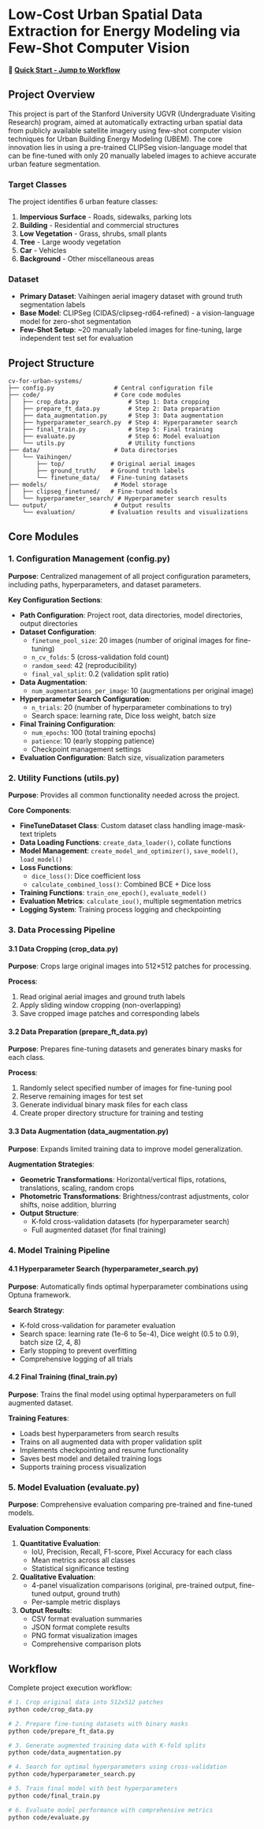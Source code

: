 # Low-Cost Urban Spatial Data Extraction for Energy Modeling via Few-Shot Computer Vision

**🚀 [Quick Start - Jump to Workflow](#workflow)**

## Project Overview

This project is part of the Stanford University UGVR (Undergraduate Visiting Research) program, aimed at automatically extracting urban spatial data from publicly available satellite imagery using few-shot computer vision techniques for Urban Building Energy Modeling (UBEM). The core innovation lies in using a pre-trained CLIPSeg vision-language model that can be fine-tuned with only 20 manually labeled images to achieve accurate urban feature segmentation.

### Target Classes
The project identifies 6 urban feature classes:
1. **Impervious Surface** - Roads, sidewalks, parking lots
2. **Building** - Residential and commercial structures  
3. **Low Vegetation** - Grass, shrubs, small plants
4. **Tree** - Large woody vegetation
5. **Car** - Vehicles
6. **Background** - Other miscellaneous areas

### Dataset
- **Primary Dataset**: Vaihingen aerial imagery dataset with ground truth segmentation labels
- **Base Model**: CLIPSeg (CIDAS/clipseg-rd64-refined) - a vision-language model for zero-shot segmentation
- **Few-Shot Setup**: ~20 manually labeled images for fine-tuning, large independent test set for evaluation

## Project Structure

```
cv-for-urban-systems/
├── config.py                 # Central configuration file
├── code/                     # Core code modules
│   ├── crop_data.py              # Step 1: Data cropping
│   ├── prepare_ft_data.py        # Step 2: Data preparation
│   ├── data_augmentation.py      # Step 3: Data augmentation
│   ├── hyperparameter_search.py  # Step 4: Hyperparameter search
│   ├── final_train.py            # Step 5: Final training
│   ├── evaluate.py               # Step 6: Model evaluation
│   └── utils.py                  # Utility functions
├── data/                     # Data directories
│   └── Vaihingen/           
│       ├── top/             # Original aerial images
│       ├── ground_truth/    # Ground truth labels
│       └── finetune_data/   # Fine-tuning datasets
├── models/                   # Model storage
│   ├── clipseg_finetuned/   # Fine-tuned models
│   └── hyperparameter_search/ # Hyperparameter search results
└── output/                   # Output results
    └── evaluation/          # Evaluation results and visualizations
```

## Core Modules

### 1. Configuration Management (config.py)

**Purpose**: Centralized management of all project configuration parameters, including paths, hyperparameters, and dataset parameters.

**Key Configuration Sections**:
- **Path Configuration**: Project root, data directories, model directories, output directories
- **Dataset Configuration**: 
  - `finetune_pool_size`: 20 images (number of original images for fine-tuning)
  - `n_cv_folds`: 5 (cross-validation fold count)
  - `random_seed`: 42 (reproducibility)
  - `final_val_split`: 0.2 (validation split ratio)
- **Data Augmentation**: 
  - `num_augmentations_per_image`: 10 (augmentations per original image)
- **Hyperparameter Search Configuration**:
  - `n_trials`: 20 (number of hyperparameter combinations to try)
  - Search space: learning rate, Dice loss weight, batch size
- **Final Training Configuration**:
  - `num_epochs`: 100 (total training epochs)
  - `patience`: 10 (early stopping patience)
  - Checkpoint management settings
- **Evaluation Configuration**: Batch size, visualization parameters

### 2. Utility Functions (utils.py)

**Purpose**: Provides all common functionality needed across the project.

**Core Components**:
- **FineTuneDataset Class**: Custom dataset class handling image-mask-text triplets
- **Data Loading Functions**: `create_data_loader()`, collate functions
- **Model Management**: `create_model_and_optimizer()`, `save_model()`, `load_model()`
- **Loss Functions**: 
  - `dice_loss()`: Dice coefficient loss
  - `calculate_combined_loss()`: Combined BCE + Dice loss
- **Training Functions**: `train_one_epoch()`, `evaluate_model()`
- **Evaluation Metrics**: `calculate_iou()`, multiple segmentation metrics
- **Logging System**: Training process logging and checkpointing

### 3. Data Processing Pipeline

#### 3.1 Data Cropping (crop_data.py)
**Purpose**: Crops large original images into 512×512 patches for processing.

**Process**:
1. Read original aerial images and ground truth labels
2. Apply sliding window cropping (non-overlapping)
3. Save cropped image patches and corresponding labels

#### 3.2 Data Preparation (prepare_ft_data.py)
**Purpose**: Prepares fine-tuning datasets and generates binary masks for each class.

**Process**:
1. Randomly select specified number of images for fine-tuning pool
2. Reserve remaining images for test set
3. Generate individual binary mask files for each class
4. Create proper directory structure for training and testing

#### 3.3 Data Augmentation (data_augmentation.py)
**Purpose**: Expands limited training data to improve model generalization.

**Augmentation Strategies**:
- **Geometric Transformations**: Horizontal/vertical flips, rotations, translations, scaling, random crops
- **Photometric Transformations**: Brightness/contrast adjustments, color shifts, noise addition, blurring
- **Output Structure**:
  - K-fold cross-validation datasets (for hyperparameter search)
  - Full augmented dataset (for final training)

### 4. Model Training Pipeline

#### 4.1 Hyperparameter Search (hyperparameter_search.py)
**Purpose**: Automatically finds optimal hyperparameter combinations using Optuna framework.

**Search Strategy**:
- K-fold cross-validation for parameter evaluation
- Search space: learning rate (1e-6 to 5e-4), Dice weight (0.5 to 0.9), batch size (2, 4, 8)
- Early stopping to prevent overfitting
- Comprehensive logging of all trials

#### 4.2 Final Training (final_train.py)
**Purpose**: Trains the final model using optimal hyperparameters on full augmented dataset.

**Training Features**:
- Loads best hyperparameters from search results
- Trains on all augmented data with proper validation split
- Implements checkpointing and resume functionality
- Saves best model and detailed training logs
- Supports training process visualization

### 5. Model Evaluation (evaluate.py)

**Purpose**: Comprehensive evaluation comparing pre-trained and fine-tuned models.

**Evaluation Components**:
1. **Quantitative Evaluation**: 
   - IoU, Precision, Recall, F1-score, Pixel Accuracy for each class
   - Mean metrics across all classes
   - Statistical significance testing
2. **Qualitative Evaluation**:
   - 4-panel visualization comparisons (original, pre-trained output, fine-tuned output, ground truth)
   - Per-sample metric displays
3. **Output Results**:
   - CSV format evaluation summaries
   - JSON format complete results
   - PNG format visualization images
   - Comprehensive comparison plots

## Workflow

Complete project execution workflow:

```bash
# 1. Crop original data into 512x512 patches
python code/crop_data.py

# 2. Prepare fine-tuning datasets with binary masks
python code/prepare_ft_data.py

# 3. Generate augmented training data with K-fold splits
python code/data_augmentation.py

# 4. Search for optimal hyperparameters using cross-validation
python code/hyperparameter_search.py

# 5. Train final model with best hyperparameters
python code/final_train.py

# 6. Evaluate model performance with comprehensive metrics
python code/evaluate.py
```